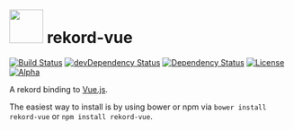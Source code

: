 # <img src="https://raw.githubusercontent.com/Rekord/rekord/master/images/rekord-color.png" width="60"> rekord-vue

[![Build Status](https://travis-ci.org/Rekord/rekord-vue.svg?branch=master)](https://travis-ci.org/Rekord/rekord-vue)
[![devDependency Status](https://david-dm.org/Rekord/rekord-vue/dev-status.svg)](https://david-dm.org/Rekord/rekord-vue#info=devDependencies)
[![Dependency Status](https://david-dm.org/Rekord/rekord-vue.svg)](https://david-dm.org/Rekord/rekord-vue)
[![License](https://img.shields.io/badge/license-MIT-blue.svg)](https://github.com/Rekord/rekord/blob/master/LICENSE)
[![Alpha](https://img.shields.io/badge/State-Alpha-orange.svg)]()

A rekord binding to [Vue.js](http://vuejs.org/).

The easiest way to install is by using bower or npm via `bower install rekord-vue` or `npm install rekord-vue`.
